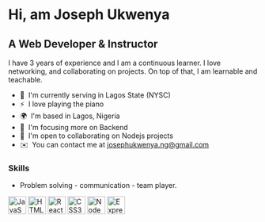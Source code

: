 
Hi, am Joseph Ukwenya
====================================================================================================================================

A Web Developer & Instructor 
-------------------------------------

I have 3 years of experience and I am a continuous learner. I love networking, and collaborating on projects. On top of that, I am learnable and teachable.

* 🚀  I'm currently serving in Lagos State (NYSC)
* ⚡  I love playing the piano
* 🌍  I'm based in Lagos, Nigeria
* 🧠  I'm focusing more on Backend
* 🤝  I'm open to collaborating on Nodejs projects
* ✉️  You can contact me at [josephukwenya.ng@gmail.com](mailto:josephukwenya.ng@gmail.com)
<!-- * 🖥️  See my portfolio at [Portfolio](http://josephukwenya.github.io/portfolio/) -->


### Skills

* Problem solving - communication - team player.

<p align="left">
  <a href="https://developer.mozilla.org/en-US/docs/Web/JavaScript" target="_blank" rel="noreferrer"><img src="https://raw.githubusercontent.com/danielcranney/readme-generator/main/public/icons/skills/javascript-colored.svg" width="36" height="36" alt="JavaScript" /></a>
  <a href="https://developer.mozilla.org/en-US/docs/Glossary/HTML5" target="_blank" rel="noreferrer"><img src="https://raw.githubusercontent.com/danielcranney/readme-generator/main/public/icons/skills/html5-colored.svg" width="36" height="36" alt="HTML5" /></a>
  <a href="https://reactjs.org/" target="_blank" rel="noreferrer"><img src="https://raw.githubusercontent.com/danielcranney/readme-generator/main/public/icons/skills/react-colored.svg" width="36" height="36" alt="React" /></a>
  <a href="https://www.w3.org/TR/CSS/#css" target="_blank" rel="noreferrer"><img src="https://raw.githubusercontent.com/danielcranney/readme-generator/main/public/icons/skills/css3-colored.svg" width="36" height="36" alt="CSS3" /></a>
  <a href="https://nodejs.org/en/" target="_blank" rel="noreferrer"><img src="https://raw.githubusercontent.com/danielcranney/readme-generator/main/public/icons/skills/nodejs-colored.svg" width="36" height="36" alt="NodeJS" /></a>
  <a href="https://expressjs.com/" target="_blank" rel="noreferrer"><img src="https://raw.githubusercontent.com/danielcranney/readme-generator/main/public/icons/skills/express-colored.svg" width="36" height="36" alt="Express" /></a>
 
 
